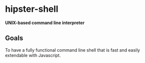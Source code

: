 # hipster-shell
**UNIX-based command line interpreter**

## Goals
To have a fully functional command line shell that is fast and easily extendable with Javascript.

